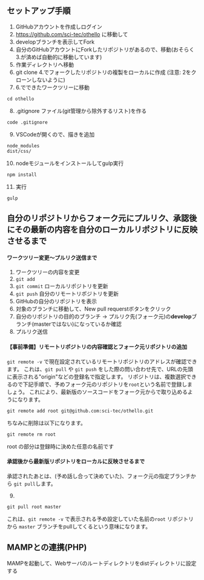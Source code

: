 ## セットアップ手順

1. GitHubアカウントを作成しログイン
2. https://github.com/sci-tec/othello に移動して
3. developブランチを表示してFork
4. 自分のGitHubアカウントにForkしたリポジトリがあるので、移動(おそらく3.が済めば自動的に移動しています)
5. 作業ディレクトリへ移動
6. git clone 4.でフォークしたリポジトリの複製をローカルに作成 (注意: 2をクローンしないように)
7. 6.でできたワークツリーに移動
```
cd othello
```
8. .gitignore ファイル(git管理から除外するリスト)を作る
```
code .gitignore
```
9. VSCodeが開くので、描きを追加
```
node_modules
dist/css/
```
10. nodeモジュールをインストールしてgulp実行
```
npm install
```
11. 実行
```
gulp
```

## 自分のリポジトリからフォーク元にプルリク、承認後にその最新の内容を自分のローカルリポジトリに反映させるまで

#### ワークツリー変更〜プルリク送信まで

1. ワークツリーの内容を変更
2. `git add`
3. `git commit` ローカルリポジトリを更新
4. `git push` 自分のリモートリポジトリを更新
5. GitHubの自分のリポジトリを表示
6. 対象のブランチに移動して、New pull requerstボタンをクリック
7. 自分のリポジトリの目的のブランチ → プルリク先(フォーク元)の**develop**ブランチ(masterではない)になっているか確認
8. プルリク送信

#### 【事前準備】リモートリポジトリの内容確認とフォーク元リポジトリの追加

`git remote -v` で現在設定されているリモートリポジトリのアドレスが確認できます。
これは、`git pull` や `git push` をした際の問い合わせ先で、URLの先頭に表示される"origin"などの登録名で指定します。
リポジトリは、複数選択できるので下記手順で、予めフォーク元のリポジトリを`root`という名前で登録しましょう。
これにより、最新版のソースコードをフォーク元からで取り込めるようになります。

```
git remote add root git@github.com:sci-tec/othello.git
```

ちなみに削除は以下になります。

```
git remote rm root
```
root の部分は登録時に決めた任意の名前です

#### 承認後から最新版リポジトリをローカルに反映させるまで
承認されたあとは、(予め話し合って決めていた)、フォーク元の指定ブランチから `git pull`します。

9. 
```
git pull root master
```

これは、`git remote -v` で表示される予め設定していた名前の`root` リポジトリから `master` ブランチをpullしてくるという意味になります。


## MAMPとの連携(PHP)

MAMPを起動して、Webサーバのルートディレクトリをdistディレクトリに設定する